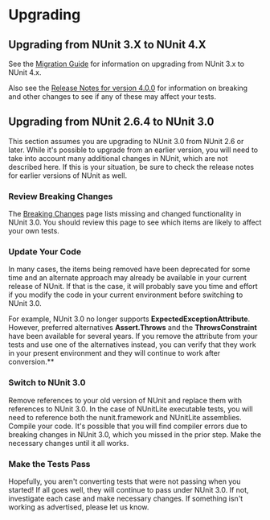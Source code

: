 
# Upgrading

## Upgrading from NUnit 3.X to NUnit 4.X

See the [Migration Guide](xref:migrationguidance) for information on upgrading from NUnit 3.x to NUnit 4.x.

Also see the [Release Notes for version 4.0.0][def] for information on breaking and other changes to see if any of these may affect your tests.

## Upgrading from NUnit 2.6.4 to NUnit 3.0

This section assumes you are upgrading to NUnit 3.0 from NUnit 2.6 or later. While it's possible to upgrade from an
earlier version, you will need to take into account many additional changes in NUnit, which are not described here. If
this is your situation, be sure to check the release notes for earlier versions of NUnit as well.

### Review Breaking Changes

The [Breaking Changes](xref:breakingchanges) page lists missing and changed functionality in NUnit 3.0. You should
review this page to see which items are likely to affect your own tests.

### Update Your Code

In many cases, the items being removed have been deprecated for some time and an alternate approach may already be
available in your current release of NUnit. If that is the case, it will probably save you time and effort if you modify
the code in your current environment before switching to NUnit 3.0.

For example, NUnit 3.0 no longer supports **ExpectedExceptionAttribute**. However, preferred alternatives
**Assert.Throws** and the **ThrowsConstraint** have been available for several years. If you remove the attribute from
your tests and use one of the alternatives instead, you can verify that they work in your present environment and they
will continue to work after conversion.**

### Switch to NUnit 3.0

Remove references to your old version of NUnit and replace them with references to NUnit 3.0. In the case of NUnitLite
executable tests, you will need to reference both the nunit.framework and NUnitLite assemblies. Compile your code. It's
possible that you will find compiler errors due to breaking changes in NUnit 3.0, which you missed in the prior step.
Make the necessary changes until it all works.

### Make the Tests Pass

Hopefully, you aren't converting tests that were not passing when you started! If all goes well, they will continue to
pass under NUnit 3.0. If not, investigate each case and make necessary changes. If something isn't working as
advertised, please let us know.

[def]: https://docs.nunit.org/articles/nunit/release-notes/framework.html#nunit-400---november-26-2023
